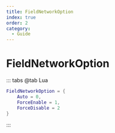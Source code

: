 ```yaml
---
title: FieldNetworkOption
index: true
order: 2
category:
  - Guide
---
```


# FieldNetworkOption
::: tabs
@tab Lua
```lua
FieldNetworkOption = {
    Auto = 0,
    ForceEnable = 1,
    ForceDisable = 2
}
```
:::
